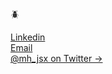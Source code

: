 🪲<br />


[Linkedin](https://www.linkedin.com/in/mh-jsx/) <br />
[Email](mailto:mudasir.ee@gmail.com) <br />
[@mh_jsx on Twitter &rarr;](https://twitter.com/mh_jsx)
